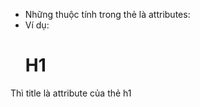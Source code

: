 - Những thuộc tính trong thẻ là attributes:
- Ví dụ:
    <h1 title="Đây là thẻ h1">H1</h1>
Thì title là attribute của thẻ h1 
